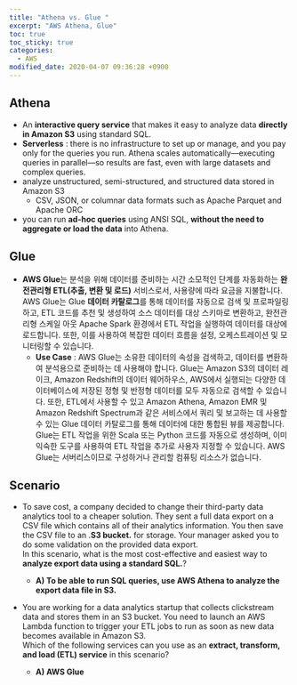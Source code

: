 ```yaml
---
title: "Athena vs. Glue "
excerpt: "AWS Athena, Glue"
toc: true
toc_sticky: true
categories:
  - AWS
modified_date: 2020-04-07 09:36:28 +0900
---
```

## Athena
- An **interactive query service** that makes it easy to analyze data **directly in Amazon S3** using standard SQL.
- **Serverless** : there is no infrastructure to set up or manage, and you pay only for the queries you run. Athena scales automatically—executing queries in parallel—so results are fast, even with large datasets and complex queries.
- analyze unstructured, semi-structured, and structured data stored in Amazon S3
  - CSV, JSON, or columnar data formats such as Apache Parquet and Apache ORC
- you can run **ad-hoc queries** using ANSI SQL, **without the need to aggregate or load the data** into Athena.

## Glue
- **AWS Glue**는 분석을 위해 데이터를 준비하는 시간 소모적인 단계를 자동화하는 **완전관리형 ETL(추출, 변환 및 로드)** 서비스로서, 사용량에 따라 요금을 지불합니다. AWS Glue는 Glue **데이터 카탈로그**를 통해 데이터를 자동으로 검색 및 프로파일링하고, ETL 코드를 추천 및 생성하여 소스 데이터를 대상 스키마로 변환하고, 완전관리형 스케일 아웃 Apache Spark 환경에서 ETL 작업을 실행하여 데이터를 대상에 로드합니다. 또한, 이를 사용하여 복잡한 데이터 흐름을 설정, 오케스트레이션 및 모니터링할 수 있습니다.
  - **Use Case** : AWS Glue는 소유한 데이터의 속성을 검색하고, 데이터를 변환하여 분석용으로 준비하는 데 사용해야 합니다. Glue는 Amazon S3의 데이터 레이크, Amazon Redshift의 데이터 웨어하우스, AWS에서 실행되는 다양한 데이터베이스에 저장된 정형 및 반정형 데이터를 모두 자동으로 검색할 수 있습니다. 또한, ETL에서 사용할 수 있고 Amazon Athena, Amazon EMR 및 Amazon Redshift Spectrum과 같은 서비스에서 쿼리 및 보고하는 데 사용할 수 있는 Glue 데이터 카탈로그를 통해 데이터에 대한 통합된 뷰를 제공합니다. Glue는 ETL 작업을 위한 Scala 또는 Python 코드를 자동으로 생성하며, 이미 익숙한 도구를 사용하여 ETL 작업을 추가로 사용자 지정할 수 있습니다. AWS Glue는 서버리스이므로 구성하거나 관리할 컴퓨팅 리소스가 없습니다.

## Scenario
- To save cost, a company decided to change their third-party data analytics tool to a cheaper solution. They sent a full data export on a CSV file which contains all of their analytics information. You then save the CSV file to an .**S3 bucket.** for storage. Your manager asked you to do some validation on the provided data export.     
In this scenario, what is the most cost-effective and easiest way to **analyze export data using a standard SQL.**?
  - **A) To be able to run SQL queries, use AWS Athena to analyze the export data file in S3.**

- You are working for a data analytics startup that collects clickstream data and stores them in an S3 bucket. You need to launch an AWS Lambda function to trigger your ETL jobs to run as soon as new data becomes available in Amazon S3.       
Which of the following services can you use as an **extract, transform, and load (ETL) service** in this scenario?
  - **A) AWS Glue**
  
